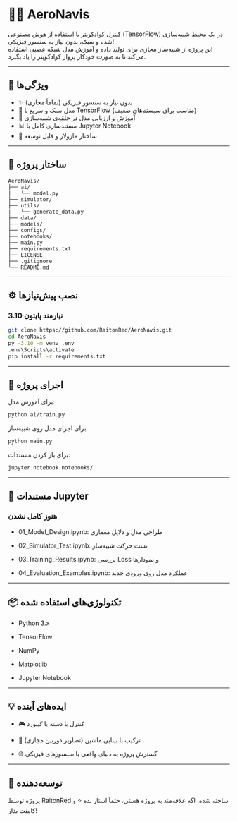 # 🧠🚁 AeroNavis

کنترل کوادکوپتر با استفاده از هوش مصنوعی (TensorFlow) در یک محیط شبیه‌سازی شده و سبک، بدون نیاز به سنسور فیزیکی!  
این پروژه از شبیه‌ساز مجازی برای تولید داده و آموزش مدل شبکه عصبی استفاده می‌کند تا به صورت خودکار پرواز کوادکوپتر را یاد بگیرد.

---

## 📌 ویژگی‌ها

- ✨ بدون نیاز به سنسور فیزیکی (تماماً مجازی)
- 🧠 مدل سبک و سریع با TensorFlow (مناسب برای سیستم‌های ضعیف)
- 🔁 آموزش و ارزیابی مدل در حلقه‌ی شبیه‌سازی
- 📊 مستندسازی کامل با Jupyter Notebook
- 🧩 ساختار ماژولار و قابل توسعه

---

## 📁 ساختار پروژه
```
AeroNavis/ 
├── ai/  
|   └── model.py
├── simulator/
├── utils/
|   └── generate_data.py
├── data/
├── models/
├── configs/
├── notebooks/
├── main.py
├── requirements.txt
├── LICENSE
├── .gitignore
└── README.md
```
---

## ⚙️ نصب پیش‌نیازها

### نیازمند پایتون 3.10

```bash
git clone https://github.com/RaitonRed/AeroNavis.git
cd AeroNavis
py -3.10 -m venv .env
.env\Scripts\activate
pip install -r requirements.txt
```
---

## 🚀 اجرای پروژه

برای آموزش مدل:
```bash
python ai/train.py
```

برای اجرای مدل روی شبیه‌ساز:
```bash
python main.py
```
 برای باز کردن مستندات:
```bash
jupyter notebook notebooks/
```
---

## 📓 مستندات Jupyter
### هنوز کامل نشدن
- 01_Model_Design.ipynb: طراحی مدل و دلایل معماری

- 02_Simulator_Test.ipynb: تست حرکت شبیه‌ساز

- 03_Training_Results.ipynb: بررسی Loss و نمودارها

- 04_Evaluation_Examples.ipynb: عملکرد مدل روی ورودی جدید
---

## 📦 تکنولوژی‌های استفاده شده

- Python 3.x

- TensorFlow

- NumPy

- Matplotlib

- Jupyter Notebook
---
## 💡 ایده‌های آینده

- 🎮 کنترل با دسته یا کیبورد

- 🤖 ترکیب با بینایی ماشین (تصاویر دوربین مجازی)

- 🌐 گسترش پروژه به دنیای واقعی با سنسورهای فیزیکی
---
## 🤝 توسعه‌دهنده

پروژه توسط RaitonRed ساخته شده.
اگه علاقه‌مند به پروژه هستی، حتماً استار بده ⭐ و کامنت بذار!
